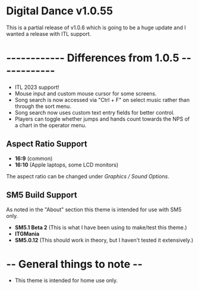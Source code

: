 # Digital Dance v1.0.55
This is a partial release of v1.0.6 which is going to be a huge update and I wanted a release with ITL support.

# ------------ Differences from 1.0.5 ------------
- ITL 2023 support!
- Mouse input and custom mouse cursor for some screens.
- Song search is now accessed via "Ctrl + F" on select music rather than through the sort menu.
- Song search now uses custom text entry fields for better control.
- Players can toggle whether jumps and hands count towards the NPS of a chart in the operator menu.

## Aspect Ratio Support

  * <strong>16:9</strong> (common)
  * <strong>16:10</strong> (Apple laptops, some LCD monitors)
  
The aspect ratio can be changed under *Graphics / Sound Options*.

## SM5 Build Support
As noted in the "About" section this theme is intended for use with SM5 only.
* <strong>SM5.1 Beta 2</strong> (This is what I have been using to make/test this theme.)
* <strong>ITGMania</strong>
* <strong>SM5.0.12</strong> (This should work in theory, but I haven't tested it extensively.)

# -- General things to note --
- This theme is intended for home use only.